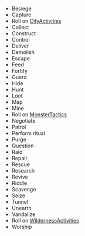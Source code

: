 
* Besiege
* Capture
* Roll on [CityActivities](City/CityActivities)
* Collect
* Construct
* Control
* Deliver
* Demolish
* Escape
* Feed
* Fortify
* Guard
* Hide
* Hunt
* Loot
* Map
* Mine
* Roll on [MonsterTactics](Monsters/MonsterTactics)
* Negotiate
* Patrol
* Perform ritual
* Purge
* Question
* Raid
* Repair
* Rescue
* Research
* Revive
* Riddle
* Scavenge
* Seize
* Tunnel
* Unearth
* Vandalize
* Roll on [WildernessActivities](Wilderness/WildernessActivities)
* Worship